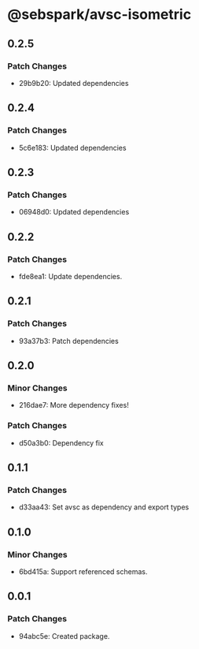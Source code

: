 # @sebspark/avsc-isometric

## 0.2.5

### Patch Changes

- 29b9b20: Updated dependencies

## 0.2.4

### Patch Changes

- 5c6e183: Updated dependencies

## 0.2.3

### Patch Changes

- 06948d0: Updated dependencies

## 0.2.2

### Patch Changes

- fde8ea1: Update dependencies.

## 0.2.1

### Patch Changes

- 93a37b3: Patch dependencies

## 0.2.0

### Minor Changes

- 216dae7: More dependency fixes!

### Patch Changes

- d50a3b0: Dependency fix

## 0.1.1

### Patch Changes

- d33aa43: Set avsc as dependency and export types

## 0.1.0

### Minor Changes

- 6bd415a: Support referenced schemas.

## 0.0.1

### Patch Changes

- 94abc5e: Created package.
